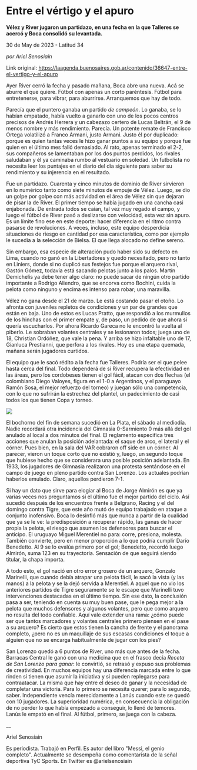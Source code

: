 # Entre el vértigo y el apuro

**Vélez y River jugaron un partidazo, en una fecha en la que Talleres se acercó y Boca consolidó su levantada.**

30 de May de 2023 - Latitud 34

_por Ariel Senosiain_

Link original: https://laagenda.buenosaires.gob.ar/contenido/36647-entre-el-vertigo-y-el-apuro



Ayer River cerró la fecha y pasado mañana, Boca abre una nueva. Acá se aburre el que quiere. Fútbol con apenas un corto paréntesis. Fútbol para entretenerse, para vibrar, para aburrirse. Arranquemos que hay de todo.




Parecía que el puntero ganaba un partido *de campeón*. Lo ganaba, se lo habían empatado, había vuelto a ganarlo con uno de los pocos centros precisos de Andrés Herrera y un cabezazo certero de Lucas Beltrán, el 9 de menos nombre y más rendimiento. Parecía. Un potente remate de Francisco Ortega volatilizó a Franco Armani, justo Armani. Justo él por duplicado: porque es quien tantas veces le hizo ganar puntos a su equipo y porque fue quien en el último mes falló demasiado. Al rato, apenas terminado el 2-2, sus compañeros se lamentaban por los dos puntos perdidos, los rivales saludaban y él ya caminaba rumbo al vestuario en soledad. Un futbolista no necesita leer los puntajes en el diario del día siguiente para saber su rendimiento y su injerencia en el resultado.




Fue un partidazo. Cuarenta y cinco minutos de dominio de River sirvieron en lo numérico tanto como siete minutos de empuje de Vélez. Luego, se dio un golpe por golpe con más actividad en el área de Vélez sin que dejaran de pisar la de River. El primer tiempo se había jugado en una cancha casi enjabonada. De entrada todos se caían, tal vez muy regado el campo, y luego el fútbol de River pasó a deslizarse con velocidad, esta vez sin apuro. Es un límite fino ese en este deporte: hacer diferencia en el ritmo contra pasarse de revoluciones. A veces, incluso, este equipo desperdicia situaciones de riesgo en cantidad por esa característica, como por ejemplo le sucedía a la selección de Bielsa. El que llega alocado no define sereno.




Sin embargo, esa especie de alteración pudo haber sido su defecto en Lima, cuando no ganó en la Libertadores y quedó necesitado, pero no tanto en Liniers, donde si no duplicó sus festejos fue porque el arquero rival, Gastón Gómez, todavía está sacando pelotas junto a los palos. Martín Demichelis ya debe tener algo claro: no puede sacar de ningún otro partido importante a Rodrigo Aliendro, que se encorva como Bochini, cuida la pelota como ninguno y encima es intenso para robar; una maravilla.




Vélez no gana desde el 21 de marzo. Le está costando pasar el otoño. Lo afronta con juveniles repletos de condiciones y un par de grandes que están en baja. Uno de estos es Lucas Pratto, que respondió a los murmullos de los hinchas con el primer empate y, de paso, un pedido de que ahora sí quería escucharlos. Por ahora Ricardo Gareca no le encontró la vuelta al piberío. Le sobraban volantes centrales y se lesionaron todos; juega uno de 18, Christian Ordóñez, que vale la pena. Y arriba se hizo infaltable uno de 17, Gianluca Prestianni, que perfora a los rivales. Hoy es una etapa quemada, mañana serán jugadores curtidos.




El equipo que le sacó rédito a la fecha fue Talleres. Podría ser el que pelee hasta cerca del final. Todo dependerá de si River recupera la efectividad en las áreas, pero los cordobeses tienen el gol fácil, atacan con dos flechas (el colombiano Diego Valoyes, figura en el 1-0 a Argentinos, y el paraguayo Ramón Sosa, el mejor refuerzo del torneo) y juegan sólo una competencia, con lo que no sufrirán la estrechez del plantel, un padecimiento de casi todos los que tienen Copa y torneo.




[![](https://img.youtube.com/vi/Ie5p2uUPBbA/0.jpg)](https://www.youtube.com/watch?v=Ie5p2uUPBbA)




El bochorno del fin de semana sucedió en La Plata, el sábado al mediodía. Nadie recordará otra incidencia del Gimnasia 0-Sarmiento 0 más allá del gol anulado al local a dos minutos del final. El reglamento especifica tres acciones que anulan la posición adelantada: el saque de arco, el lateral y el córner. Pues bien, en la sala del VAR cobraron off side en un córner. Al parecer, vieron un toque corto que no existió y, luego, un segundo toque que hubiese hecho que se considerara una posible posición adelantada. En 1933, los jugadores de Gimnasia realizaron una protesta sentándose en el campo de juego en pleno partido contra San Lorenzo. Los actuales podrían haberlos emulado. Claro, aquellos perdieron 7-1.




Si hay un dato que sirve para elogiar al Boca de Jorge Almirón es que ya varias veces nos preguntamos si el último fue el mejor partido del ciclo. Así sucedió después de los encuentros frente a Belgrano, Racing y el del domingo contra Tigre, que este año mutó de equipo trabajado en ataque a conjunto inofensivo. Boca lo desinfló más que nunca a partir de la cualidad que ya se le ve: la predisposición a recuperar rápido, las ganas de hacer propia la pelota, el riesgo que asumen los defensores para buscar el anticipo. El uruguayo Miguel Merentiel no para: corre, presiona, molesta. También convierte, pero en menor proporción a lo que podría cumplir Darío Benedetto. Al 9 se lo evalúa primero por el gol; Benedetto, recordó luego Almirón, suma 123 en su trayectoria. Sensación de que seguirá siendo titular, la chapa importa.




A todo esto, el gol nació en otro error grosero de un arquero, Gonzalo Marinelli, que cuando debía atrapar una pelota fácil, le sacó la vista (y las manos) a la pelota y se la dejó servida a Merentiel. A aquel que no vio los anteriores partidos de Tigre seguramente se le escape que Marinelli tuvo intervenciones destacadas en el último tiempo. Sin ese dato, la conclusión pasa a ser, teniendo en cuenta su muy buen pase, que le pega mejor a la pelota que muchos defensores y algunos volantes, pero que como arquero no resulta del todo confiable. Aquí vale extender una rama: ¿cómo puede ser que tantos marcadores y volantes centrales primero piensen en el pase a su arquero? Es cierto que estos tienen la cancha de frente y el panorama completo, ¿pero no es un maquillaje de sus escasas condiciones el toque a alguien que no se encarga habitualmente de jugar con los pies?




San Lorenzo quedó a 6 puntos de River, uno más que antes de la fecha. Barracas Central le ganó con una medicina que en el frasco decía *Receta de San Lorenzo para ganar*: le convirtió, se retrasó y expuso sus problemas de creatividad. En muchos equipos hay una diferencia marcada entre lo que rinden si tienen que asumir la iniciativa y si pueden replegarse para contraatacar. La misma que hay entre el deseo de ganar y la necesidad de completar una victoria. Para lo primero se necesita querer; para lo segundo, saber. Independiente vencía merecidamente a Lanús cuando este se quedó con 10 jugadores. La superioridad numérica, en consecuencia la obligación de no perder lo que había empezado a conseguir, lo llenó de temores. Lanús le empató en el final. Al fútbol, primero, se juega con la cabeza.




\_\_




Ariel Senosiain




Es periodista. Trabajó en Perfil. Es autor del libro "Messi, el genio completo". Actualmente se desempeña como comentarista de la señal deportiva TyC Sports. En Twitter es @arielsenosiain



